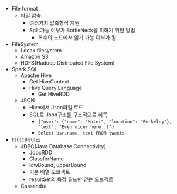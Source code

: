 * File format
    * 파일 압축
        * 여러가지 압축형식 지원
        * Split가능 여부가 BottleNeck을 피하기 위한 방법
            * 복수의 노드에서 읽기 가능 여부가 됨
* FileSystem
    * Locak filesystem
    * Amazon S3
    * HDFS(Hadoop Distributed File System)
* Spark SQL
    * Apache Hive
        * Get HiveContext
        * Hive Query Language
            * Get HiveRDD
    * JSON
        * Hive에서 Json파일 로드
        * SQL로 Json구조를 구조적으로 취득
            * `{"user": {"name": "Matei", "location": "Berkeley"}, "text": "Even nicer here :)"}`
            * `Select usr.name, text FROM tweets`
* 데이터베이스
    * JDBC(Java Database Connectivity)
        * JdbcRDD
        * ClassforName
        * lowBound, upperBound
        * 기본 배열 오브젝트
        * resultSet의 특정 필드만 얻는 오브젝트
    * Cassandra